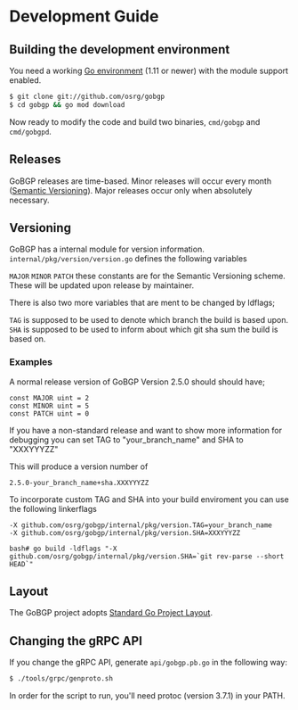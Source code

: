 # Development Guide

## Building the development environment

You need a working [Go environment](https://golang.org/doc/install) (1.11 or newer) with the module support enabled.

```bash
$ git clone git://github.com/osrg/gobgp
$ cd gobgp && go mod download
```

Now ready to modify the code and build two binaries, `cmd/gobgp` and `cmd/gobgpd`.

## Releases

GoBGP releases are time-based. Minor releases will occur every month ([Semantic Versioning](https://semver.org/)). Major releases occur only when absolutely necessary.

## Versioning 
GoBGP has a internal module for version information. 
```internal/pkg/version/version.go``` defines the following variables

```MAJOR``` ```MINOR``` ```PATCH``` these constants are for the Semantic Versioning scheme.
These will be updated upon release by maintainer.

There is also two more variables that are ment to be changed by ldflags; 

```TAG``` is supposed to be used to denote which branch the build is based upon.
```SHA``` is supposed to be used to inform about which git sha sum the build is based on.

### Examples ### 
A normal release version of GoBGP Version 2.5.0 should should have;
```
const MAJOR uint = 2
const MINOR uint = 5
const PATCH uint = 0
```

If you have a non-standard release and want to show more information for debugging you can set
TAG to "your_branch_name" and SHA to "XXXYYYZZ"

This will produce a version number of

```2.5.0-your_branch_name+sha.XXXYYYZZ```

To incorporate custom TAG and SHA into your build enviroment you can use the following linkerflags
```
-X github.com/osrg/gobgp/internal/pkg/version.TAG=your_branch_name
-X github.com/osrg/gobgp/internal/pkg/version.SHA=XXXYYYZZ
```


```bash# go build -ldflags "-X github.com/osrg/gobgp/internal/pkg/version.SHA=`git rev-parse --short HEAD`"```


## Layout

The GoBGP project adopts [Standard Go Project Layout](https://github.com/golang-standards/project-layout).

## Changing the gRPC API

If you change the gRPC API, generate `api/gobgp.pb.go` in the following way:

```bash
$ ./tools/grpc/genproto.sh
```

In order for the script to run, you'll need protoc (version 3.7.1) in your PATH.